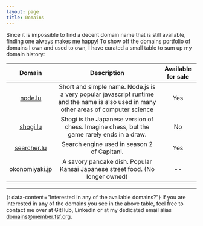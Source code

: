 ```yaml
---
layout: page
title: Domains
---
```


Since it is impossible to find a decent domain name that is still available, finding one always makes me happy! To show off the domains portfolio of domains I own and used to own, I have curated a small table to sum up my domain history:

| Domain        | Description           | Available for sale  |
|:-------------:|:---------------------:|:-------------------:|
| <a href="https://node.lu/" target="_blank" rel="noopener">node.lu</a> | Short and simple name. Node.js is a very popular javascript runtime and the name is also used in many other areas of computer science | Yes |
| <a href="https://shogi.lu/" target="_blank" rel="noopener">shogi.lu</a> | Shogi is the Japanese version of chess. Imagine chess, but the game rarely ends in a draw. | No |
| <a href="https://searcher.lu/" target="_blank" rel="noopener">searcher.lu</a> | Search engine used in season 2 of Capitani. | Yes |
| okonomiyaki.jp | A savory pancake dish. Popular Kansai Japanese street food. (No longer owned) | -- |


---
{: data-content="Interested in any of the available domains?"}
If you are interested in any of the domains you see in the above table, feel free to contact me over at GitHub, LinkedIn or at my dedicated email alias <a href='mailto:domains@member.fsf.org'>domains@member.fsf.org</a>.

